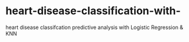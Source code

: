 # heart-disease-classification-with-
heart disease classifcation predictive analysis with Logistic Regression &amp; KNN
